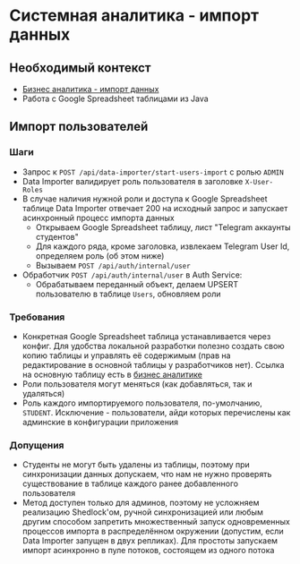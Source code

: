 # Системная аналитика - импорт данных

## Необходимый контекст

- [Бизнес аналитика - импорт данных](https://github.com/it-mentor-community-platform/meta/blob/main/business-analytics/functionality/data-import.md)
- Работа с Google Spreadsheet таблицами из Java

## Импорт пользователей

### Шаги

- Запрос к `POST /api/data-importer/start-users-import` с ролью `ADMIN`
- Data Importer валидирует роль пользователя в заголовке `X-User-Roles`
- В случае наличия нужной роли и доступа к Google Spreadsheet таблице Data Importer отвечает 200 на исходный запрос и запускает асинхронный процесс импорта данных
  - Открываем Google Spreadsheet таблицу, лист "Telegram аккаунты студентов"
  - Для каждого ряда, кроме заголовка, извлекаем Telegram User Id, определяем роль (об этом ниже)
  - Вызываем `POST /api/auth/internal/user`
- Обработчик `POST /api/auth/internal/user` в Auth Service:
  - Обрабатываем переданный объект, делаем UPSERT пользователю в таблице `Users`, обновляем роли

### Требования

- Конкретная Google Spreadsheet таблица устанавливается через конфиг. Для удобства локальной разработки полезно создать свою копию таблицы и управлять её содержимым (прав на редактирование в основной таблицы у разработчиков нет). Ссылка на основную таблицу есть в [бизнес аналитике](https://github.com/it-mentor-community-platform/meta/blob/main/business-analytics/functionality/data-import.md)
- Роли пользователя могут меняться (как добавляться, так и удаляться)
- Роль каждого импортируемого пользователя, по-умолчанию, `STUDENT`. Исключение - пользователи, айди которых перечислены как админские в конфигурации приложения

### Допущения

- Студенты не могут быть удалены из таблицы, поэтому при синхронизации данных допускаем, что нам не нужно проверять существование в таблице каждого ранее добавленного пользователя
- Метод доступен только для админов, поэтому не усложняем реализацию Shedlock'ом, ручной синхронизацией или любым другим способом запретить множественный запуск одновременных процессов импорта в распределённом окружении (допустим, если Data Importer запущен в двух репликах). Для простоты запускаем импорт асинхронно в пуле потоков, состоящем из одного потока
